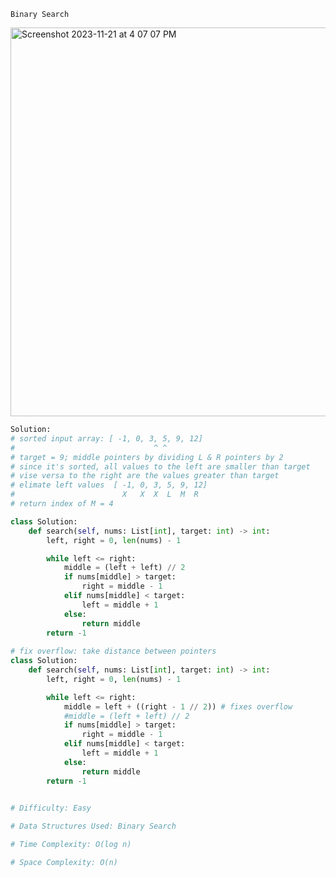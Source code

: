 ``` Binary Search ```

<img width="622" alt="Screenshot 2023-11-21 at 4 07 07 PM" src="https://github.com/efloresz/FloresLeetcodeGuide/assets/110843762/df24072d-2414-4be4-b676-9ef4e1ad504f">

```python
Solution:
# sorted input array: [ -1, 0, 3, 5, 9, 12]
#                               ^ ^
# target = 9; middle pointers by dividing L & R pointers by 2
# since it's sorted, all values to the left are smaller than target
# vise versa to the right are the values greater than target
# elimate left values  [ -1, 0, 3, 5, 9, 12]
#                        X   X  X  L  M  R      
# return index of M = 4

class Solution:
    def search(self, nums: List[int], target: int) -> int:
        left, right = 0, len(nums) - 1

        while left <= right:
            middle = (left + left) // 2
            if nums[middle] > target:
                right = middle - 1
            elif nums[middle] < target:
                left = middle + 1
            else: 
                return middle    
        return -1
        
# fix overflow: take distance between pointers
class Solution:
    def search(self, nums: List[int], target: int) -> int:
        left, right = 0, len(nums) - 1

        while left <= right:
            middle = left + ((right - 1 // 2)) # fixes overflow
            #middle = (left + left) // 2
            if nums[middle] > target:
                right = middle - 1
            elif nums[middle] < target:
                left = middle + 1
            else: 
                return middle    
        return -1
        
```

```python
# Difficulty: Easy

# Data Structures Used: Binary Search

# Time Complexity: O(log n)

# Space Complexity: O(n)

```
